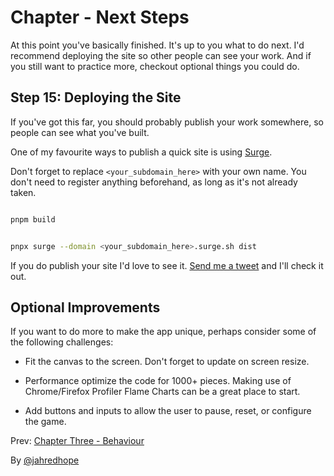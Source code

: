 # Chapter - Next Steps

At this point you've basically finished. It's up to you what to do next. I'd recommend deploying the site so other people can see your work. And if you still want to practice more, checkout optional things you could do.

## Step 15: Deploying the Site

If you've got this far, you should probably publish your work somewhere, so people can see what you've built.

One of my favourite ways to publish a quick site is using [Surge](https://surge.sh).

Don't forget to replace `<your_subdomain_here>` with your own name. You don't need to register anything beforehand, as long as it's not already taken.

```bash

pnpm build

```

```bash

pnpx surge --domain <your_subdomain_here>.surge.sh dist

```

If you do publish your site I'd love to see it. [Send me a tweet](https://twitter.com/intent/tweet?text=%40jahredhope%0A) and I'll check it out.

## Optional Improvements

If you want to do more to make the app unique, perhaps consider some of the following challenges:

- Fit the canvas to the screen. Don't forget to update on screen resize.

- Performance optimize the code for 1000+ pieces. Making use of Chrome/Firefox Profiler Flame Charts can be a great place to start.

- Add buttons and inputs to allow the user to pause, reset, or configure the game.

Prev: [Chapter Three - Behaviour](./3-Behaviour.md)

By [@jahredhope](https://jahred.me/)
